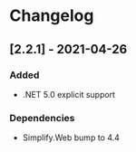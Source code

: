 # Changelog

## [2.2.1] - 2021-04-26

### Added

- .NET 5.0 explicit support

### Dependencies

- Simplify.Web bump to 4.4
